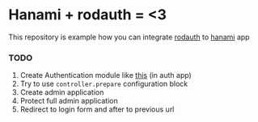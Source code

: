 # Hanami + rodauth = <3
This repository is example how you can integrate [rodauth](http://rodauth.jeremyevans.net) to [hanami](http://hanamirb.org) app

### TODO
1. Create Authentication module like [this](http://hanamirb.org/guides/actions/share-code/) (in auth app)
2. Try to use `controller.prepare` configuration block
3. Create admin application
4. Protect full admin application
5. Redirect to login form and after to previous url
